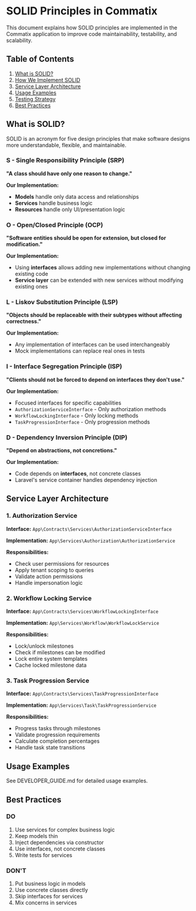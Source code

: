 # SOLID Principles in Commatix

This document explains how SOLID principles are implemented in the Commatix application to improve code maintainability, testability, and scalability.

## Table of Contents

1. [What is SOLID?](#what-is-solid)
2. [How We Implement SOLID](#how-we-implement-solid)
3. [Service Layer Architecture](#service-layer-architecture)
4. [Usage Examples](#usage-examples)
5. [Testing Strategy](#testing-strategy)
6. [Best Practices](#best-practices)

## What is SOLID?

SOLID is an acronym for five design principles that make software designs more understandable, flexible, and maintainable.

### S - Single Responsibility Principle (SRP)

**"A class should have only one reason to change."**

**Our Implementation:**
- **Models** handle only data access and relationships
- **Services** handle business logic
- **Resources** handle only UI/presentation logic

### O - Open/Closed Principle (OCP)

**"Software entities should be open for extension, but closed for modification."**

**Our Implementation:**
- Using **interfaces** allows adding new implementations without changing existing code
- **Service layer** can be extended with new services without modifying existing ones

### L - Liskov Substitution Principle (LSP)

**"Objects should be replaceable with their subtypes without affecting correctness."**

**Our Implementation:**
- Any implementation of interfaces can be used interchangeably
- Mock implementations can replace real ones in tests

### I - Interface Segregation Principle (ISP)

**"Clients should not be forced to depend on interfaces they don't use."**

**Our Implementation:**
- Focused interfaces for specific capabilities
- `AuthorizationServiceInterface` - Only authorization methods
- `WorkflowLockingInterface` - Only locking methods
- `TaskProgressionInterface` - Only progression methods

### D - Dependency Inversion Principle (DIP)

**"Depend on abstractions, not concretions."**

**Our Implementation:**
- Code depends on **interfaces**, not concrete classes
- Laravel's service container handles dependency injection

## Service Layer Architecture

### 1. Authorization Service

**Interface:** `App\Contracts\Services\AuthorizationServiceInterface`

**Implementation:** `App\Services\Authorization\AuthorizationService`

**Responsibilities:**
- Check user permissions for resources
- Apply tenant scoping to queries
- Validate action permissions
- Handle impersonation logic

### 2. Workflow Locking Service

**Interface:** `App\Contracts\Services\WorkflowLockingInterface`

**Implementation:** `App\Services\Workflow\WorkflowLockService`

**Responsibilities:**
- Lock/unlock milestones
- Check if milestones can be modified
- Lock entire system templates
- Cache locked milestone data

### 3. Task Progression Service

**Interface:** `App\Contracts\Services\TaskProgressionInterface`

**Implementation:** `App\Services\Task\TaskProgressionService`

**Responsibilities:**
- Progress tasks through milestones
- Validate progression requirements
- Calculate completion percentages
- Handle task state transitions

## Usage Examples

See DEVELOPER_GUIDE.md for detailed usage examples.

## Best Practices

### DO

1. Use services for complex business logic
2. Keep models thin
3. Inject dependencies via constructor
4. Use interfaces, not concrete classes
5. Write tests for services

### DON'T

1. Put business logic in models
2. Use concrete classes directly
3. Skip interfaces for services
4. Mix concerns in services


